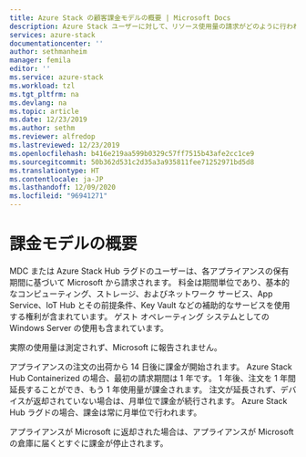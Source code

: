 ```yaml
---
title: Azure Stack の顧客課金モデルの概要 | Microsoft Docs
description: Azure Stack ユーザーに対して、リソース使用量の請求がどのように行われるのかについて説明します。
services: azure-stack
documentationcenter: ''
author: sethmanheim
manager: femila
editor: ''
ms.service: azure-stack
ms.workload: tzl
ms.tgt_pltfrm: na
ms.devlang: na
ms.topic: article
ms.date: 12/23/2019
ms.author: sethm
ms.reviewer: alfredop
ms.lastreviewed: 12/23/2019
ms.openlocfilehash: b416e219aa599b0329c57ff7515b43afe2cc1ce9
ms.sourcegitcommit: 50b362d531c2d35a3a935811fee71252971bd5d8
ms.translationtype: HT
ms.contentlocale: ja-JP
ms.lasthandoff: 12/09/2020
ms.locfileid: "96941271"
---
```

# <a name="billing-model-overview"></a>課金モデルの概要

MDC または Azure Stack Hub ラグドのユーザーは、各アプライアンスの保有期間に基づいて Microsoft から請求されます。 料金は期間単位であり、基本的なコンピューティング、ストレージ、およびネットワーク サービス、App Service、IoT Hub とその前提条件、Key Vault などの補助的なサービスを使用する権利が含まれています。 ゲスト オペレーティング システムとしての Windows Server の使用も含まれています。

実際の使用量は測定されず、Microsoft に報告されません。

アプライアンスの注文の出荷から 14 日後に課金が開始されます。 Azure Stack Hub Containerized の場合、最初の請求期間は 1 年です。 1 年後、注文を 1 年間延長することができ、もう 1 年使用量が課金されます。 注文が延長されず、デバイスが返却されていない場合は、月単位で課金が続行されます。 Azure Stack Hub ラグドの場合、課金は常に月単位で行われます。

アプライアンスが Microsoft に返却された場合は、アプライアンスが Microsoft の倉庫に届くとすぐに課金が停止されます。


